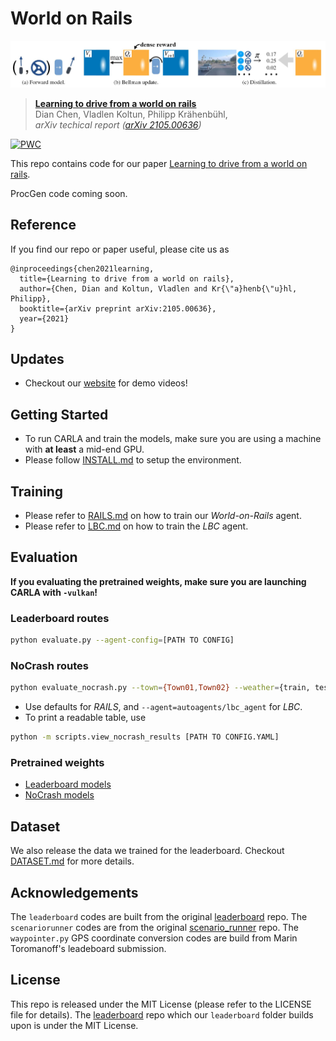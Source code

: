 # World on Rails

![teaser](assets/teaser.jpg)
> [**Learning to drive from a world on rails**](https://dotchen.github.io/world_on_rails/)    
> Dian Chen, Vladlen Koltun, Philipp Kr&auml;henb&uuml;hl,        
> _arXiv techical report ([arXiv 2105.00636](https://arxiv.org/abs/2105.00636))_

[![PWC](https://img.shields.io/endpoint.svg?url=https://paperswithcode.com/badge/learning-to-drive-from-a-world-on-rails/autonomous-driving-on-carla-leaderboard)](https://paperswithcode.com/sota/autonomous-driving-on-carla-leaderboard?p=learning-to-drive-from-a-world-on-rails)

This repo contains code for our paper [Learning to drive from a world on rails](https://arxiv.org/abs/2105.00636).

ProcGen code coming soon.

## Reference
If you find our repo or paper useful, please cite us as
```
@inproceedings{chen2021learning,
  title={Learning to drive from a world on rails},
  author={Chen, Dian and Koltun, Vladlen and Kr{\"a}henb{\"u}hl, Philipp},
  booktitle={arXiv preprint arXiv:2105.00636},
  year={2021}
}
```

## Updates
* Checkout our [website](https://dotchen.github.io/world_on_rails/) for demo videos!

## Getting Started
* To run CARLA and train the models, make sure you are using a machine with **at least** a mid-end GPU.
* Please follow [INSTALL.md](docs/INSTALL.md) to setup the environment.

## Training

* Please refer to [RAILS.md](docs/RAILS.md) on how to train our _World-on-Rails_ agent.
* Please refer to [LBC.md](docs/LBC.md) on how to train the _LBC_ agent.

## Evaluation

**If you evaluating the pretrained weights, make sure you are launching CARLA with `-vulkan`!**

### Leaderboard routes
```bash
python evaluate.py --agent-config=[PATH TO CONFIG]
```

### NoCrash routes
```bash
python evaluate_nocrash.py --town={Town01,Town02} --weather={train, test} --agent-config=[PATH TO CONFIG] --resume
```
* Use defaults for _RAILS_, and `--agent=autoagents/lbc_agent` for _LBC_.
* To print a readable table, use 
```bash
python -m scripts.view_nocrash_results [PATH TO CONFIG.YAML]
```

### Pretrained weights
* [Leaderboard models](https://utexas.box.com/s/8lcl7istkr23dtjqqiyu0v8is7ha5u2r)
* [NoCrash models](https://utexas.box.com/s/54m24gz5xwy1oagsqmgosch7pq561h2e)

## Dataset
We also release the data we trained for the leaderboard. 
Checkout [DATASET.md](docs/DATASET.md) for more details.

## Acknowledgements
The `leaderboard` codes are built from the original [leaderboard](https://github.com/carla-simulator/leaderboard.git) repo.
The `scenariorunner` codes are from the original [scenario_runner](https://github.com/carla-simulator/scenario_runner.git) repo.
The `waypointer.py` GPS coordinate conversion codes are build from Marin Toromanoff's leadeboard submission.

## License
This repo is released under the MIT License (please refer to the LICENSE file for details). The [leaderboard](https://github.com/carla-simulator/leaderboard.git) repo which our `leaderboard` folder builds upon is under the MIT License. 
